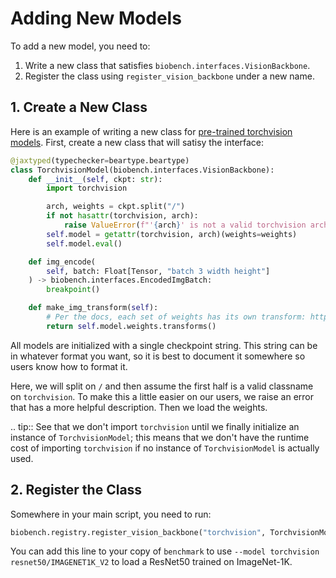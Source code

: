 # Adding New Models

To add a new model, you need to:

1. Write a new class that satisfies `biobench.interfaces.VisionBackbone`.
2. Register the class using `register_vision_backbone` under a new name.

## 1. Create a New Class

Here is an example of writing a new class for [pre-trained torchvision models](https://pytorch.org/vision/stable/models.html).
First, create a new class that will satisy the interface:

```python
@jaxtyped(typechecker=beartype.beartype)
class TorchvisionModel(biobench.interfaces.VisionBackbone):
    def __init__(self, ckpt: str):
        import torchvision

        arch, weights = ckpt.split("/")
        if not hasattr(torchvision, arch):
            raise ValueError(f"'{arch}' is not a valid torchvision architecture.")
        self.model = getattr(torchvision, arch)(weights=weights)
        self.model.eval()

    def img_encode(
        self, batch: Float[Tensor, "batch 3 width height"]
    ) -> biobench.interfaces.EncodedImgBatch:
        breakpoint()

    def make_img_transform(self):
        # Per the docs, each set of weights has its own transform: https://pytorch.org/vision/stable/models.html#using-the-pre-trained-models
        return self.model.weights.transforms()
```

All models are initialized with a single checkpoint string.
This string can be in whatever format you want, so it is best to document it somewhere so users know how to format it.

Here, we will split on `/` and then assume the first half is a valid classname on `torchvision`.
To make this a little easier on our users, we raise an error that has a more helpful description.
Then we load the weights.

.. tip:: See that we don't import `torchvision` until we finally initialize an instance of `TorchvisionModel`; this means that we don't have the runtime cost of importing `torchvision` if no instance of `TorchvisionModel` is actually used.


## 2. Register the Class

Somewhere in your main script, you need to run:

```py
biobench.registry.register_vision_backbone("torchvision", TorchvisionModel)
```

You can add this line to your copy of `benchmark` to use `--model torchvision resnet50/IMAGENET1K_V2` to load a ResNet50 trained on ImageNet-1K.
